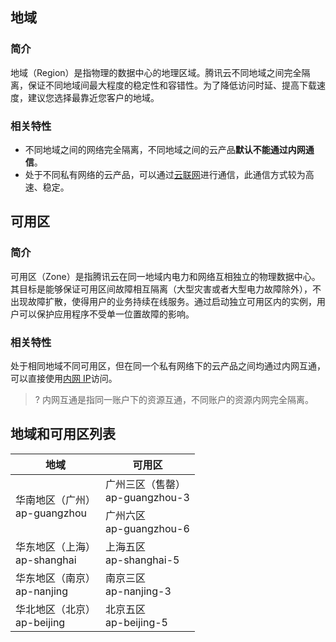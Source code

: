 ## 地域

### 简介

地域（Region）是指物理的数据中心的地理区域。腾讯云不同地域之间完全隔离，保证不同地域间最大程度的稳定性和容错性。为了降低访问时延、提高下载速度，建议您选择最靠近您客户的地域。

### 相关特性

- 不同地域之间的网络完全隔离，不同地域之间的云产品**默认不能通过内网通信**。
- 处于不同私有网络的云产品，可以通过[云联网](https://cloud.tencent.com/document/product/877)进行通信，此通信方式较为高速、稳定。

## 可用区

### 简介

可用区（Zone）是指腾讯云在同一地域内电力和网络互相独立的物理数据中心。其目标是能够保证可用区间故障相互隔离（大型灾害或者大型电力故障除外），不出现故障扩散，使得用户的业务持续在线服务。通过启动独立可用区内的实例，用户可以保护应用程序不受单一位置故障的影响。

### 相关特性

处于相同地域不同可用区，但在同一个私有网络下的云产品之间均通过内网互通，可以直接使用[内网 IP](https://cloud.tencent.com/document/product/213/5225)访问。

>?
>内网互通是指同一账户下的资源互通，不同账户的资源内网完全隔离。

## 地域和可用区列表

<table class="table-striped">
<thead><tr><th>地域</th><th>可用区</th></tr></thead>
<tbody>
<tr>
<td rowspan="2">华南地区（广州）<br>ap-guangzhou</td>
<td>广州三区（售罄）<br>ap-guangzhou-3</td></tr>
<tr>
<td>广州六区<br>ap-guangzhou-6</td></tr>
<tr>
<td>华东地区（上海）<br>ap-shanghai</td>
<td>上海五区<br>ap-shanghai-5</td></tr>
<tr>
<td>华东地区（南京）<br>ap-nanjing</td>
<td>南京三区<br>ap-nanjing-3</td></tr>
<tr>
<td rowspan="2">华北地区（北京）<br>ap-beijing</td>
<td>北京五区<br>ap-beijing-5</td></tr>
<tr>
</tbody></table>


